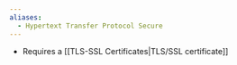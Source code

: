 ```yaml
---
aliases:
  - Hypertext Transfer Protocol Secure
---
```


- Requires a [[TLS-SSL Certificates|TLS/SSL certificate]]